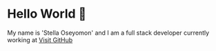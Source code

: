 # Hello World 👋

My name is 'Stella Oseyomon' and I am a full stack developer currently working at [Visit GitHub](https://github.com)
